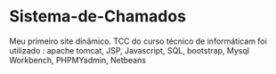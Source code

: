 # Sistema-de-Chamados
Meu primeiro site dinâmico. TCC do curso técnico de informáticam foi utilizado : apache tomcat, JSP, Javascript, SQL, bootstrap, Mysql Workbench, PHPMYadmin, Netbeans
